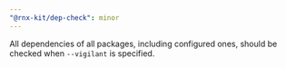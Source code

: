 ```yaml
---
"@rnx-kit/dep-check": minor
---
```


All dependencies of all packages, including configured ones, should be checked when `--vigilant` is specified.
